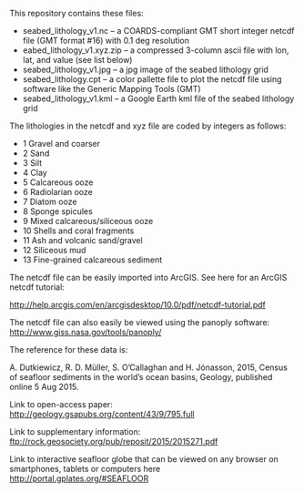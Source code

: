 This repository contains these files:

- seabed_lithology_v1.nc – a COARDS-compliant GMT short integer netcdf file (GMT format #16) with 0.1 deg resolution
- eabed_lithology_v1.xyz.zip – a compressed 3-column ascii file with lon, lat, and value (see list below)
- seabed_lithology_v1.jpg – a jpg image of the seabed lithology grid
- seabed_lithology.cpt –
  a color pallette file to plot the netcdf file using software like the Generic Mapping Tools (GMT)
- seabed_lithology_v1.kml – a Google Earth kml file of the seabed lithology grid

The lithologies in the netcdf and xyz file are coded by integers as follows:

- 1 Gravel and coarser
- 2 Sand
- 3 Silt
- 4 Clay
- 5 Calcareous ooze
- 6 Radiolarian ooze
- 7 Diatom ooze
- 8 Sponge spicules
- 9 Mixed calcareous/siliceous ooze
- 10 Shells and coral fragments
- 11 Ash and volcanic sand/gravel
- 12 Siliceous mud
- 13 Fine-grained calcareous sediment

The netcdf file can be easily imported into ArcGIS. See here for an ArcGIS netcdf tutorial:

http://help.arcgis.com/en/arcgisdesktop/10.0/pdf/netcdf-tutorial.pdf

The netcdf file can also easily be viewed using the panoply software:
http://www.giss.nasa.gov/tools/panoply/

The reference for these data is:

A. Dutkiewicz, R. D. Müller, S. O’Callaghan and H. Jónasson, 2015, Census of seafloor sediments in the world’s ocean basins, Geology, published online 5 Aug 2015.

Link to open-access paper: http://geology.gsapubs.org/content/43/9/795.full

Link to supplementary information: ftp://rock.geosociety.org/pub/reposit/2015/2015271.pdf

Link to interactive seafloor globe that can be viewed on any browser on smartphones, tablets or computers here
http://portal.gplates.org/#SEAFLOOR
